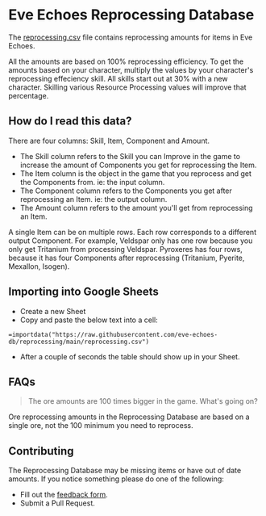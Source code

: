 # Eve Echoes Reprocessing Database

The [reprocessing.csv](https://github.com/eve-echoes-db/reprocessing/blob/main/reprocessing.csv) file contains reprocessing amounts for items in Eve Echoes.

All the amounts are based on 100% reprocessing efficiency. To get the amounts based on your character, multiply the values by your character's reprocessing effeciency skill. All skills start out at 30% with a new character. Skilling various Resource Processing values will improve that percentage.

## How do I read this data?

There are four columns: Skill, Item, Component and Amount.

-   The Skill column refers to the Skill you can Improve in the game to increase the amount of Components you get for reprocessing the Item.
-   The Item column is the object in the game that you reprocess and get the Components from. ie: the input column.
-   The Component column refers to the Components you get after reprocessing an Item. ie: the output column.
-   The Amount column refers to the amount you'll get from reprocessing an Item.

A single Item can be on multiple rows. Each row corresponds to a different output Component. For example, Veldspar only has one row because you only get Tritanium from processing Veldspar. Pyroxeres has four rows, because it has four Components after reprocessing (Tritanium, Pyerite, Mexallon, Isogen).

## Importing into Google Sheets

-   Create a new Sheet
-   Copy and paste the below text into a cell:

```
=importdata("https://raw.githubusercontent.com/eve-echoes-db/reprocessing/main/reprocessing.csv")
```

-   After a couple of seconds the table should show up in your Sheet.

## FAQs

> The ore amounts are 100 times bigger in the game. What's going on?

Ore reprocessing amounts in the Reprocessing Database are based on a single ore, not the 100 minimum you need to reprocess.

## Contributing

The Reprocessing Database may be missing items or have out of date amounts. If you notice something please do one of the following:

-   Fill out the [feedback form](https://docs.google.com/forms/d/e/1FAIpQLScrNLp-kQfasp6gOz9FSD-CvBn-FMdMl2RJpGockumAJodYpQ/viewform).
-   Submit a Pull Request.
